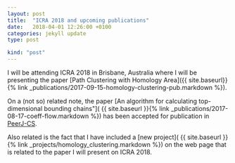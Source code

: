 ```yaml
---
layout: post
title:  "ICRA 2018 and upcoming publications"
date:   2018-04-01 12:26:00 +0100
categories: jekyll update
type: post

kind: "post"
---
```


I will be attending ICRA 2018 in Brisbane, Australia where I will be presenting the paper [Path Clustering with Homology Area]({{ site.baseurl}}{% link _publications/2017-09-15-homology-clustering-pub.markdown %}).

On a (not so) related note, the paper [An algorithm for calculating top-dimensional bounding chains"]( {{ site.baseurl }}{% link _publications/2017-08-17-coeff-flow.markdown %}) has been accepted for publication in [PeerJ-CS](https://peerj.com/computer-science/).

Also related is the fact that I have included a [new project]( {{ site.baseurl }}{% link _projects/homology_clustering.markdown %}) on the web page that is related to the paper I will present on ICRA 2018.
